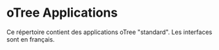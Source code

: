 # oTree Applications

Ce répertoire contient des applications oTree "standard". Les interfaces sont en français.  

